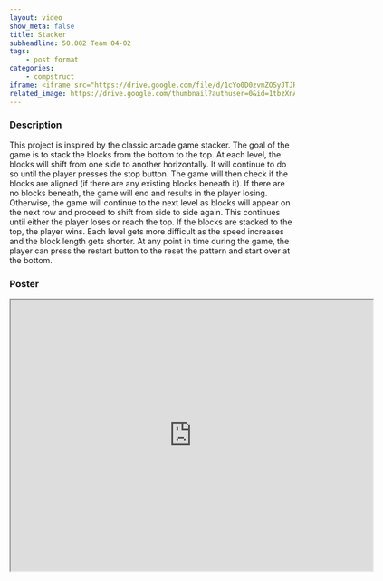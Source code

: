 ```yaml
---
layout: video
show_meta: false
title: Stacker
subheadline: 50.002 Team 04-02
tags:
    - post format
categories:
    - compstruct
iframe: <iframe src="https://drive.google.com/file/d/1cYo0D0zvmZOSyJTJRNKL9qYtzWMcEAU5/preview" width="640" height="480"></iframe>
related_image: https://drive.google.com/thumbnail?authuser=0&id=1tbzXnAMlKzrGwrwQ024A0Ix4kR4UDafa&sz=w300-h300-p-k-nu-iv1
---
```



  

### Description

This project is inspired by the classic arcade game stacker. The goal of the game is to stack the blocks from the bottom to the top. At each level, the blocks will shift from one side to another horizontally. It will continue to do so until the player presses the stop button. The game will then check if the blocks are aligned (if there are any existing blocks beneath it). If there are no blocks beneath, the game will end and results in the player losing. Otherwise, the game will continue to the next level as blocks will appear on the next row and proceed to shift from side to side again. This continues until either the player loses or reach the top. If the blocks are stacked to the top, the player wins. Each level gets more difficult as the speed increases and the block length gets shorter. At any point in time during the game, the player can press the restart button to the reset the pattern and start over at the bottom.

### Poster

<iframe src="https://drive.google.com/file/d/1tbzXnAMlKzrGwrwQ024A0Ix4kR4UDafa/preview" width="640" height="480"></iframe>
